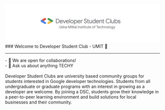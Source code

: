<img src="https://github.com/dsc-umit/dsc-umit/blob/main/dsc.jfif" alt="dsc-banner">
### Welcome to Developer Student Club - UMIT 🚀
<hr>
- 👯 We are open for collaborations!<br>
- 💬 Ask us about anything TECHY<br>
<br>
Developer Student Clubs are university based community groups for students interested in Google developer technologies. Students from all undergraduate or graduate programs with an interest in growing as a developer are welcome. By joining a DSC, students grow their knowledge in a peer-to-peer learning environment and build solutions for local businesses and their community.

